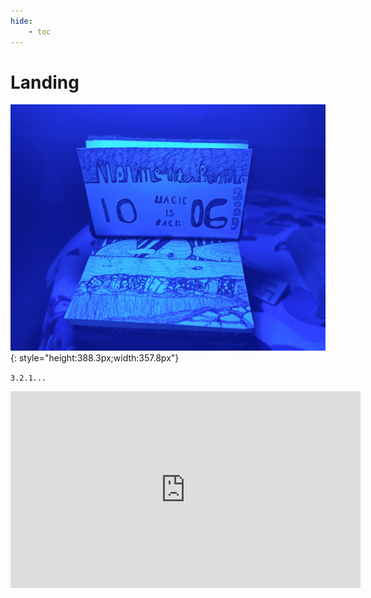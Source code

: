 ```yaml
---
hide:
    - toc
---
```


# Landing

![](../images/m1.jpg){: style="height:388.3px;width:357.8px"}


``
3.2.1...
``
<iframe width="560" height="315" src="https://www.youtube.com/embed/btM-PbDBH0E?si=h7a4NI3b5uR1zLEZ" title="YouTube video player" frameborder="0" allow="accelerometer; autoplay; clipboard-write; encrypted-media; gyroscope; picture-in-picture; web-share" allowfullscreen></iframe>
